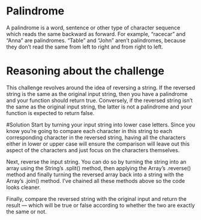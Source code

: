 # Palindrome
A palindrome is a word, sentence or other type of character sequence which reads the same backward as forward. For example, “racecar” and “Anna” are palindromes. “Table” and “John” aren’t palindromes, because they don’t read the same from left to right and from right to left.

# Reasoning about the challenge
This challenge revolves around the idea of reversing a string. If the reversed string is the same as the original input string, then you have a palindrome and your function should return true. Conversely, if the reversed string isn’t the same as the original input string, the latter is not a palindrome and your function is expected to return false.

#Solution
Start by turning your input string into lower case letters. Since you know you’re going to compare each character in this string to each corresponding character in the reversed string, having all the characters either in lower or upper case will ensure the comparison will leave out this aspect of the characters and just focus on the characters themselves.

Next, reverse the input string. You can do so by turning the string into an array using the String’s .split() method, then applying the Array’s .reverse() method and finally turning the reversed array back into a string with the Array’s .join() method. I’ve chained all these methods above so the code looks cleaner.

Finally, compare the reversed string with the original input and return the result — which will be true or false according to whether the two are exactly the same or not.
